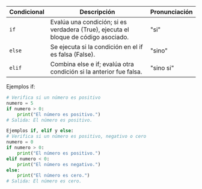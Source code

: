 | Condicional | Descripción                                              | Pronunciación |
|-------------|----------------------------------------------------------|---------------|
| `if`        | Evalúa una condición; si es verdadera (True), ejecuta el bloque de código asociado. | "si"          |
| `else`      | Se ejecuta si la condición en el if es falsa (False).    | "sino"        |
| `elif`      | Combina else e if; evalúa otra condición si la anterior fue falsa. | "sino si"     |


Ejemplos if:

```python
# Verifica si un número es positivo
numero = 5
if numero > 0:
    print("El número es positivo.")
# Salida: El número es positivo.

Ejemplos if, elif y else:
# Verifica si un número es positivo, negativo o cero
numero = 0
if numero > 0:
    print("El número es positivo.")
elif numero < 0:
    print("El número es negativo.")
else:
    print("El número es cero.")
# Salida: El número es cero.